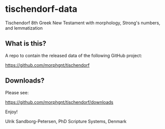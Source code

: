 # tischendorf-data
Tischendorf 8th Greek New Testament with morphology, Strong's numbers, and lemmatization

## What is this?
A repo to contain the released data of the following GitHub project:

https://github.com/morphgnt/tischendorf

## Downloads?

Please see:

https://github.com/morphgnt/tischendorf/downloads

Enjoy!

Ulrik Sandborg-Petersen, PhD
Scripture Systems, Denmark
